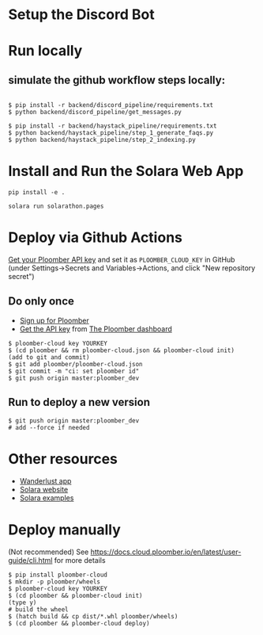 
# Setup the Discord Bot

# Run locally

## simulate the github workflow steps locally:
```

$ pip install -r backend/discord_pipeline/requirements.txt
$ python backend/discord_pipeline/get_messages.py

$ pip install -r backend/haystack_pipeline/requirements.txt
$ python backend/haystack_pipeline/step_1_generate_faqs.py
$ python backend/haystack_pipeline/step_2_indexing.py

```
# Install and Run the Solara Web App
```
pip install -e .

solara run solarathon.pages
```

# Deploy via Github Actions

[Get your Ploomber API key](https://docs.cloud.ploomber.io/en/latest/quickstart/apikey.html) and set it as `PLOOMBER_CLOUD_KEY` in GitHub (under Settings->Secrets and Variables->Actions, and click "New repository secret")

## Do only once

 * [Sign up for Ploomber](https://www.platform.ploomber.io/register/)
 * [Get the API key](https://docs.cloud.ploomber.io/en/latest/quickstart/apikey.html) from [The Ploomber dashboard](https://platform.ploomber.io/)


```
$ ploomber-cloud key YOURKEY
$ (cd ploomber && rm ploomber-cloud.json && ploomber-cloud init)
(add to git and commit)
$ git add ploomber/ploomber-cloud.json
$ git commit -m "ci: set ploomber id"
$ git push origin master:ploomber_dev
```

## Run to deploy a new version
```
$ git push origin master:ploomber_dev
# add --force if needed
```

# Other resources

 * [Wanderlust app](https://github.com/widgetti/wanderlust)
 * [Solara website](https://github.com/widgetti/solara/tree/master/solara/website)
 * [Solara examples](https://solara.dev/examples)

# Deploy manually

(Not recommended)
See https://docs.cloud.ploomber.io/en/latest/user-guide/cli.html for more details

```
$ pip install ploomber-cloud
$ mkdir -p ploomber/wheels
$ ploomber-cloud key YOURKEY
$ (cd ploomber && ploomber-cloud init)
(type y)
# build the wheel
$ (hatch build && cp dist/*.whl ploomber/wheels)
$ (cd ploomber && ploomber-cloud deploy)
```
